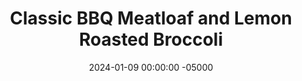 ---
layout: post
title:  "Classic BBQ Meatloaf and Lemon Roasted Broccoli"
date:   2024-01-09 00:00:00 -05000
categories: 
- Recipes
- Ground Meat
permalink: /recipes/bbq-meatloaf
image: /assets/Food/Ground Meat/BBQ Meatloaf/bbq-meat-cover.jpg
ing: bbqmeat-ing
facts: bbqmeat-facts
Prep: 15
Rest: 
Cook: 60
Source1: 
Source2: 
whisk: https://s.samsungfood.com/NyD87
tags: 
- barbeque
- sauce
- monday
- egg
- ground
- beef
- turkey
- glaze
- vegetable
- casein
- protein powder
- breadcrumbs
- oat flour
- vic
Description: Every Sunday night my mom would prepare a meatloaf, and it was my job to put it in the oven Monday night for dinner so it would be ready when she got back from work. Meatloaf is a comfort food for me, and I tried to make it a bit healthier by cutting back the sugar (no sugar filled ketchup or BBQ sauce).  I like to use my <a href="bbq-sauce">Unsweetened BBQ Sauce</a> in my meatloaf here, but feel free to use any other sugar free BBQ sauce.  I also did a breakdown of this recipe to find out the best breadcrumbs, which you can find as <a href="/misc/meatloaf-experiment">The Effect of Different Breadcrumbs on Meatloaf</a>.  For another meatloaf recipe with more vegetables, see my <a href="spinach-meatloaf">Spinach Meatloaf with Roasted Butternut Squash</a>
Instructions: 
- Preheat your oven to 350F, and line 2 cookie sheets with parchment paper<br><br>

- In a large bowl, mix together the broccoli and the spices (lemon juice, minced garlic, oil, lemon pepper, garlic powder, and onion powder). Add to one of your sheets<br><br>

- Rinse the bowl, and use it for the meatloaf. Crack in the egg, and mix together all the ingredients (meat, BBQ sauce, onion, oat flour, cheese, garlic and onion powder, chili powder, and paprika). Breadcrumbs or unflavored casein protein powder can be used in place of oat flour, as I tested in <a href="/misc/meatloaf-experiment">The Effect of Different Breadcrumbs on Meatloaf</a>.  Transfer the mix to the other pan, and shape into a meatloaf. You can also use a bread pan if you like<br><br>

- Bake the meatloaf for about 60 minutes at 350F. The broccoli should take about 45 minutes, so after about 25 minutes, put that in the oven. Cook the meatloaf to at least 165F, and the broccoli is to your liking. Optionally, brush the meatloaf with BBQ sauce during baking<br><br>

- Let the meatloaf rest for at least 10 minutes before slicing (makes about 12 slices, so 1 serving is 2 pieces), and serve with your broccoli. I find that meatloaf is always better the next day actually, as it's less likely to fall apart (and sometimes I prefer it cold imo)<br><br>
- <center><img src="/assets/Food/Ground Meat/BBQ Meatloaf/bbq-meat-5.jpg" alt="" class="instruction-image"></center>
---